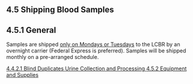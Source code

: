 ## 4.5 Shipping Blood Samples

## 4.5.1 General

Samples are shipped <u>only on Mondays or Tuesdays</u> to the LCBR by an overnight carrier (Federal Express is preferred).   Samples will be shipped monthly on a pre-arranged schedule.


<div class="center">
<div class="btn-group">
  <a href=":pages_path:/manuals/urine-collection-processing/4-04-02-01-blind-duplicates.md" class="btn btn-default">
    <span class="glyphicon glyphicon-chevron-left"></span>
    4.4.2.1 Blind Duplicates
  </a>

  <a href=":pages_path:/manuals/urine-collection-processing" class="btn btn-default">
    <span class="glyphicon glyphicon-chevron-up"></span>
    Urine Collection and Processing
  </a>

  <a href=":pages_path:/manuals/urine-collection-processing/4-05-02-equipment-supplies.md" class="btn btn-success">
    4.5.2 Equipment and Supplies
    <span class="glyphicon glyphicon-chevron-right"></span>
  </a>
</div>
</div>
